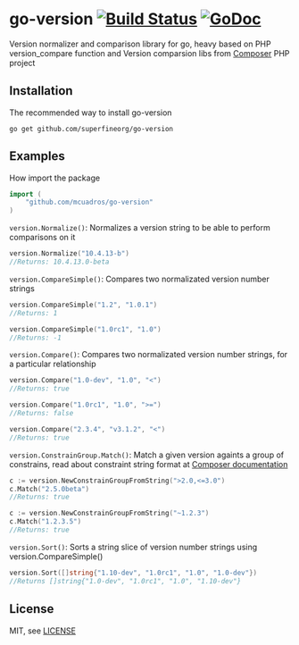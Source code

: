 go-version [![Build Status](https://travis-ci.org/mcuadros/go-version.svg?branch=master)](https://travis-ci.org/mcuadros/go-version) [![GoDoc](https://godoc.org/github.com/mcuadros/go-version?status.svg)](http://godoc.org/github.com/mcuadros/go-version)
==============================

Version normalizer and comparison library for go, heavy based on PHP version_compare function and Version comparsion libs from [Composer](https://github.com/composer/composer) PHP project

Installation
------------

The recommended way to install go-version

```
go get github.com/superfineorg/go-version
```

Examples
--------

How import the package

```go
import (
    "github.com/mcuadros/go-version"
)
```

`version.Normalize()`: Normalizes a version string to be able to perform comparisons on it

```go
version.Normalize("10.4.13-b")
//Returns: 10.4.13.0-beta
```


`version.CompareSimple()`: Compares two normalizated version number strings

```go
version.CompareSimple("1.2", "1.0.1")
//Returns: 1

version.CompareSimple("1.0rc1", "1.0")
//Returns: -1
```


`version.Compare()`: Compares two normalizated version number strings, for a particular relationship

```go
version.Compare("1.0-dev", "1.0", "<")
//Returns: true

version.Compare("1.0rc1", "1.0", ">=")
//Returns: false

version.Compare("2.3.4", "v3.1.2", "<")
//Returns: true
```

`version.ConstrainGroup.Match()`: Match a given version againts a group of constrains, read about constraint string format at [Composer documentation](http://getcomposer.org/doc/01-basic-usage.md#package-versions)  

```go
c := version.NewConstrainGroupFromString(">2.0,<=3.0")
c.Match("2.5.0beta")
//Returns: true

c := version.NewConstrainGroupFromString("~1.2.3")
c.Match("1.2.3.5")
//Returns: true
```

`version.Sort()`: Sorts a string slice of version number strings using version.CompareSimple()

```go
version.Sort([]string{"1.10-dev", "1.0rc1", "1.0", "1.0-dev"})
//Returns []string{"1.0-dev", "1.0rc1", "1.0", "1.10-dev"}
```

License
-------

MIT, see [LICENSE](LICENSE)
